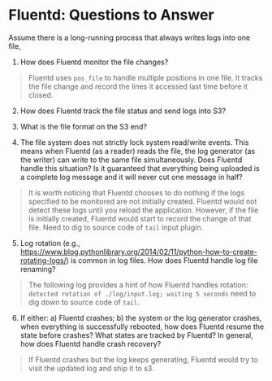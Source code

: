 # Fluentd: Questions to Answer

Assume there is a long-running process that always writes logs into one file,
1. How does Fluentd monitor the file changes?
>  Fluentd uses `pos_file` to handle multiple positions in one file.
It tracks the file change and record the lines it accessed last time before it closed.

2. How does Fluentd track the file status and send logs into S3?
  
3. What is the file format on the S3 end?

4. The file system does not strictly lock system read/write events. This means when Fluentd (as a reader) reads the file, the log generator (as the writer) can write to the same file simultaneously. Does Fluentd handle this situation? Is it guaranteed that everything being uploaded is a complete log message and it will never cut one message in half?
> It is worth noticing that Fluentd chooses to do nothing if the logs specified to be monitored are not initially created. Fluentd would not detect these logs until you reload the application.
However, if the file is initially created, Fluentd would start to record the change of that file. Need to dig to source code of `tail` input plugin.
  

5. Log rotation (e.g., https://www.blog.pythonlibrary.org/2014/02/11/python-how-to-create-rotating-logs/) is common in log files. How does Fluentd handle log file renaming?
> The following log provides a hint of how Fluentd handles rotation:
`detected rotation of ./log/input.log; waiting 5 seconds`
need to dig down to source code of `tail`.

6. If either: a) Fluentd crashes; b) the system or the log generator crashes, when everything is successfully rebooted, how does Fluentd resume the state before crashes? What states are tracked by Fluentd? In general, how does Fluentd handle crash recovery?
> If Fluentd crashes but the log keeps generating, Fluentd would try to visit the updated log and ship it to s3. 
